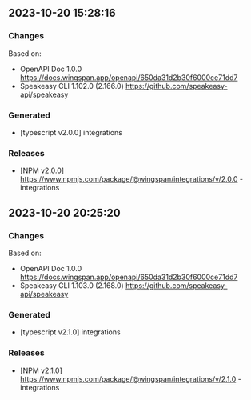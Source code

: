 

## 2023-10-20 15:28:16
### Changes
Based on:
- OpenAPI Doc 1.0.0 https://docs.wingspan.app/openapi/650da31d2b30f6000ce71dd7
- Speakeasy CLI 1.102.0 (2.166.0) https://github.com/speakeasy-api/speakeasy
### Generated
- [typescript v2.0.0] integrations
### Releases
- [NPM v2.0.0] https://www.npmjs.com/package/@wingspan/integrations/v/2.0.0 - integrations

## 2023-10-20 20:25:20
### Changes
Based on:
- OpenAPI Doc 1.0.0 https://docs.wingspan.app/openapi/650da31d2b30f6000ce71dd7
- Speakeasy CLI 1.103.0 (2.168.0) https://github.com/speakeasy-api/speakeasy
### Generated
- [typescript v2.1.0] integrations
### Releases
- [NPM v2.1.0] https://www.npmjs.com/package/@wingspan/integrations/v/2.1.0 - integrations